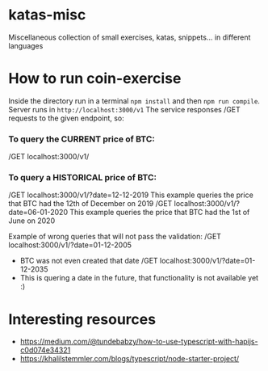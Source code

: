 # katas-misc
Miscellaneous collection of small exercises, katas, snippets... in different languages

# How to run coin-exercise

Inside the directory run in a terminal `npm install` and then `npm run compile`. Server runs in `http://localhost:3000/v1`
The service responses /GET requests to the given endpoint, so:
### To query the CURRENT price of BTC:
/GET localhost:3000/v1/
### To query a HISTORICAL price of BTC:
/GET localhost:3000/v1/?date=12-12-2019
This example queries the price that BTC had the 12th of December on 2019
/GET localhost:3000/v1/?date=06-01-2020
This example queries the price that BTC had the 1st of June on 2020

Example of wrong queries that will not pass the validation:
/GET localhost:3000/v1/?date=01-12-2005
- BTC was not even created that date
/GET localhost:3000/v1/?date=01-12-2035
- This is quering a date in the future, that functionality is not available yet :)


# Interesting resources
- https://medium.com/@tundebabzy/how-to-use-typescript-with-hapijs-c0d074e34321
- https://khalilstemmler.com/blogs/typescript/node-starter-project/